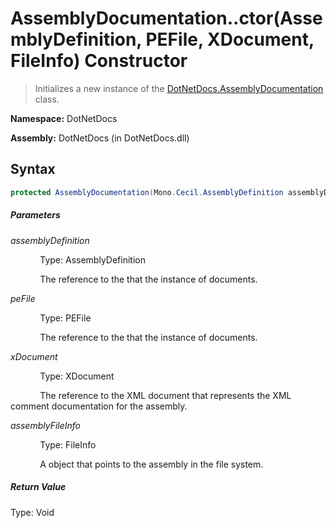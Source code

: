 # AssemblyDocumentation..ctor(AssemblyDefinition, PEFile, XDocument, FileInfo) Constructor
> Initializes a new instance of the [DotNetDocs.AssemblyDocumentation](docs/AssemblyDocumentation.md) class.

**Namespace:** DotNetDocs

**Assembly:** DotNetDocs (in DotNetDocs.dll)
## Syntax
```csharp
protected AssemblyDocumentation(Mono.Cecil.AssemblyDefinition assemblyDefinition, ICSharpCode.Decompiler.Metadata.PEFile peFile, System.Xml.Linq.XDocument xDocument, System.IO.FileInfo assemblyFileInfo);
```
##### Parameters
*assemblyDefinition*

&nbsp;&nbsp;&nbsp;&nbsp;&nbsp;&nbsp;&nbsp;&nbsp;&nbsp;&nbsp;&nbsp;&nbsp;Type: AssemblyDefinition

&nbsp;&nbsp;&nbsp;&nbsp;&nbsp;&nbsp;&nbsp;&nbsp;&nbsp;&nbsp;&nbsp;&nbsp;The reference to the  that the instance of  documents.


*peFile*

&nbsp;&nbsp;&nbsp;&nbsp;&nbsp;&nbsp;&nbsp;&nbsp;&nbsp;&nbsp;&nbsp;&nbsp;Type: PEFile

&nbsp;&nbsp;&nbsp;&nbsp;&nbsp;&nbsp;&nbsp;&nbsp;&nbsp;&nbsp;&nbsp;&nbsp;The reference to the  that the instance of  documents.


*xDocument*

&nbsp;&nbsp;&nbsp;&nbsp;&nbsp;&nbsp;&nbsp;&nbsp;&nbsp;&nbsp;&nbsp;&nbsp;Type: XDocument

&nbsp;&nbsp;&nbsp;&nbsp;&nbsp;&nbsp;&nbsp;&nbsp;&nbsp;&nbsp;&nbsp;&nbsp;The reference to the XML document that represents the XML comment documentation for the assembly.


*assemblyFileInfo*

&nbsp;&nbsp;&nbsp;&nbsp;&nbsp;&nbsp;&nbsp;&nbsp;&nbsp;&nbsp;&nbsp;&nbsp;Type: FileInfo

&nbsp;&nbsp;&nbsp;&nbsp;&nbsp;&nbsp;&nbsp;&nbsp;&nbsp;&nbsp;&nbsp;&nbsp;A  object that points to the assembly in the file system.


##### Return Value
Type: Void



